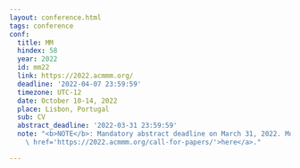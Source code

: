 ```yaml
---
layout: conference.html
tags: conference
conf:
  title: MM
  hindex: 58
  year: 2022
  id: mm22
  link: https://2022.acmmm.org/
  deadline: '2022-04-07 23:59:59'
  timezone: UTC-12
  date: October 10-14, 2022
  place: Lisbon, Portugal
  sub: CV
  abstract_deadline: '2022-03-31 23:59:59'
  note: "<b>NOTE</b>: Mandatory abstract deadline on March 31, 2022. More info <a\
    \ href='https://2022.acmmm.org/call-for-papers/'>here</a>."

---
```

